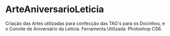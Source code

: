 # ArteAniversarioLeticia

Criação das Artes utilizadas para confecção das TAG's para os Docinhos, e o Convite de Aniversário da Letícia. 
Ferramenta Utilizada: Photoshop CS6.
